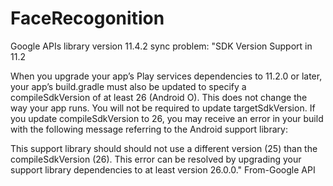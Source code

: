 # FaceRecogonition
Google APIs library version 11.4.2 sync problem:
"SDK Version Support in 11.2

When you upgrade your app’s Play services dependencies to 11.2.0 or later, your app’s build.gradle must also be updated to specify a compileSdkVersion of at least 26 (Android O). This does not change the way your app runs. You will not be required to update targetSdkVersion. If you update compileSdkVersion to 26, you may receive an error in your build with the following message referring to the Android support library:

This support library should should not use a different version (25) than the compileSdkVersion (26).
This error can be resolved by upgrading your support library dependencies to at least version 26.0.0."
From-Google API
